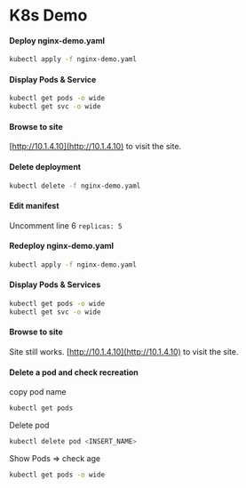 # K8s Demo

#### Deploy nginx-demo.yaml
```bash
kubectl apply -f nginx-demo.yaml
```

#### Display Pods & Service
```bash
kubectl get pods -o wide
kubectl get svc -o wide
```

#### Browse to site
[http://10.1.4.10](http://10.1.4.10) to visit the site.

#### Delete deployment
```bash
kubectl delete -f nginx-demo.yaml
```

#### Edit manifest
Uncomment line 6 `replicas: 5`

#### Redeploy nginx-demo.yaml
```bash
kubectl apply -f nginx-demo.yaml
```

#### Display Pods & Services
```bash
kubectl get pods -o wide
kubectl get svc -o wide
```

#### Browse to site
Site still works.
[http://10.1.4.10](http://10.1.4.10) to visit the site.

#### Delete a pod and check recreation
copy pod name
```bash
kubectl get pods
```
Delete pod
```bash
kubectl delete pod <INSERT_NAME>
```
Show Pods => check age
```bash
kubectl get pods -o wide
```

